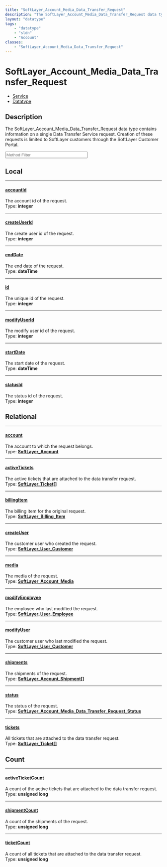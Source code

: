 ```yaml
---
title: "SoftLayer_Account_Media_Data_Transfer_Request"
description: "The SoftLayer_Account_Media_Data_Transfer_Request data type contains information on a single Data Transfer Service reque... "
layout: "datatype"
tags:
    - "datatype"
    - "sldn"
    - "Account"
classes:
    - "SoftLayer_Account_Media_Data_Transfer_Request"
---
```


# SoftLayer_Account_Media_Data_Transfer_Request
<div id='service-datatype'>
    <ul id='sldn-reference-tabs'>
    <li id='service'> <a href='/reference/services/SoftLayer_Account_Media_Data_Transfer_Request' >Service</a></li>    <li id='datatype'> <a href='/reference/datatypes/SoftLayer_Account_Media_Data_Transfer_Request' >Datatype</a></li>
    </ul>
</div>

## Description 
The SoftLayer_Account_Media_Data_Transfer_Request data type contains information on a single Data Transfer Service request. Creation of these requests is limited to SoftLayer customers through the SoftLayer Customer Portal. 





<!-- Service Filer BEGIN -->
<div class="view-filters">
        <div class="clearfix">
            <div class="search-input-box">
                <input placeholder="Method Filter" onkeyup="titleSearch(inputId='prop-input', divId='properties', elementClass='prop-row')" 
                    type="text" id="prop-input" value="" size="30" maxlength="128" class="form-text">
            </div>
        </div>
</div>
<!-- Service Filer END -->

<div id="properties" class="content">
<div id="localProperties" class="prop-content" >

## Local
-----
[accountId]: #accountid
#### [accountId]
The account id of the request.  
<span class="type-label">Type: </span>**integer**

-----
[createUserId]: #createuserid
#### [createUserId]
The create user id of the request.  
<span class="type-label">Type: </span>**integer**

-----
[endDate]: #enddate
#### [endDate]
The end date of the request.  
<span class="type-label">Type: </span>**dateTime**

-----
[id]: #id
#### [id]
The unique id of the request.  
<span class="type-label">Type: </span>**integer**

-----
[modifyUserId]: #modifyuserid
#### [modifyUserId]
The modify user id of the request.  
<span class="type-label">Type: </span>**integer**

-----
[startDate]: #startdate
#### [startDate]
The start date of the request.  
<span class="type-label">Type: </span>**dateTime**

-----
[statusId]: #statusid
#### [statusId]
The status id of the request.  
<span class="type-label">Type: </span>**integer**

</div>
<!-- LOCAL PROPERTY END -->

<div id="relationalProperties"  class="prop-content" >

## Relational
-----
[account]: #account
#### [account]
The account to which the request belongs.  
<span class="type-label">Type: </span>**<a href='/reference/datatypes/SoftLayer_Account'>SoftLayer_Account </a>**

-----
[activeTickets]: #activetickets
#### [activeTickets]
The active tickets that are attached to the data transfer request.  
<span class="type-label">Type: </span>**<a href='/reference/datatypes/SoftLayer_Ticket'>SoftLayer_Ticket[] </a>**

-----
[billingItem]: #billingitem
#### [billingItem]
The billing item for the original request.  
<span class="type-label">Type: </span>**<a href='/reference/datatypes/SoftLayer_Billing_Item'>SoftLayer_Billing_Item </a>**

-----
[createUser]: #createuser
#### [createUser]
The customer user who created the request.  
<span class="type-label">Type: </span>**<a href='/reference/datatypes/SoftLayer_User_Customer'>SoftLayer_User_Customer </a>**

-----
[media]: #media
#### [media]
The media of the request.  
<span class="type-label">Type: </span>**<a href='/reference/datatypes/SoftLayer_Account_Media'>SoftLayer_Account_Media </a>**

-----
[modifyEmployee]: #modifyemployee
#### [modifyEmployee]
The employee who last modified the request.  
<span class="type-label">Type: </span>**<a href='/reference/datatypes/SoftLayer_User_Employee'>SoftLayer_User_Employee </a>**

-----
[modifyUser]: #modifyuser
#### [modifyUser]
The customer user who last modified the request.  
<span class="type-label">Type: </span>**<a href='/reference/datatypes/SoftLayer_User_Customer'>SoftLayer_User_Customer </a>**

-----
[shipments]: #shipments
#### [shipments]
The shipments of the request.  
<span class="type-label">Type: </span>**<a href='/reference/datatypes/SoftLayer_Account_Shipment'>SoftLayer_Account_Shipment[] </a>**

-----
[status]: #status
#### [status]
The status of the request.  
<span class="type-label">Type: </span>**<a href='/reference/datatypes/SoftLayer_Account_Media_Data_Transfer_Request_Status'>SoftLayer_Account_Media_Data_Transfer_Request_Status </a>**

-----
[tickets]: #tickets
#### [tickets]
All tickets that are attached to the data transfer request.  
<span class="type-label">Type: </span>**<a href='/reference/datatypes/SoftLayer_Ticket'>SoftLayer_Ticket[] </a>**


## Count

-----
[activeTicketCount]: #activeticketcount
#### [activeTicketCount]
A count of the active tickets that are attached to the data transfer request.   
<span class="type-label">Type: </span>**unsigned long**


-----
[shipmentCount]: #shipmentcount
#### [shipmentCount]
A count of the shipments of the request.   
<span class="type-label">Type: </span>**unsigned long**


-----
[ticketCount]: #ticketcount
#### [ticketCount]
A count of all tickets that are attached to the data transfer request.   
<span class="type-label">Type: </span>**unsigned long**

</div>


